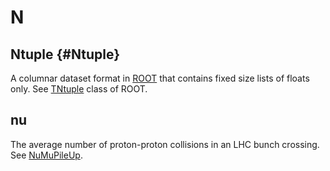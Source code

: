 # N

## Ntuple {#Ntuple}

A columnar dataset format in [ROOT](https://root.cern/) that contains fixed size lists of floats only. See [TNtuple](https://root.cern/doc/master/classTNtuple.html) class of ROOT.

## nu

The average number of proton-proton collisions in an LHC bunch crossing.
See [NuMuPileUp](https://twiki.cern.ch/twiki/bin/view/LHCb/NuMuPileUp).
